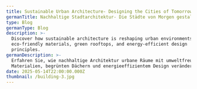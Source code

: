 ```yaml
---
title: Sustainable Urban Architecture- Designing the Cities of Tomorrow
germanTitle: Nachhaltige Stadtarchitektur- Die Städte von Morgen gestalten
type: Blog
germanType: Blog
description: >-
  Discover how sustainable architecture is reshaping urban environments with
  eco-friendly materials, green rooftops, and energy-efficient design
  principles.
germanDescription: >-
  Erfahren Sie, wie nachhaltige Architektur urbane Räume mit umweltfreundlichen
  Materialien, begrünten Dächern und energieeffizientem Design verändert.
date: 2025-05-14T22:00:00.000Z
thumbnail: /building-3.jpg
---
```


